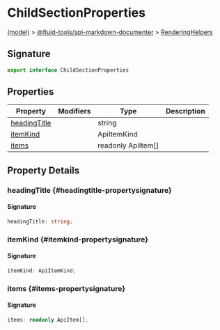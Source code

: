 
# ChildSectionProperties

[(model)](./index) &gt; [@fluid-tools/api-markdown-documenter](./api-markdown-documenter) &gt; [RenderingHelpers](./api-markdown-documenter/renderinghelpers-namespace)

## Signature

```typescript
export interface ChildSectionProperties 
```

## Properties

|  Property | Modifiers | Type | Description |
|  --- | --- | --- | --- |
|  [headingTitle](./api-markdown-documenter/renderinghelpers/childsectionproperties-interface#headingtitle-propertysignature) |  | string |  |
|  [itemKind](./api-markdown-documenter/renderinghelpers/childsectionproperties-interface#itemkind-propertysignature) |  | ApiItemKind |  |
|  [items](./api-markdown-documenter/renderinghelpers/childsectionproperties-interface#items-propertysignature) |  | readonly ApiItem\[\] |  |

## Property Details

### headingTitle {#headingtitle-propertysignature}

#### Signature

```typescript
headingTitle: string;
```

### itemKind {#itemkind-propertysignature}

#### Signature

```typescript
itemKind: ApiItemKind;
```

### items {#items-propertysignature}

#### Signature

```typescript
items: readonly ApiItem[];
```
